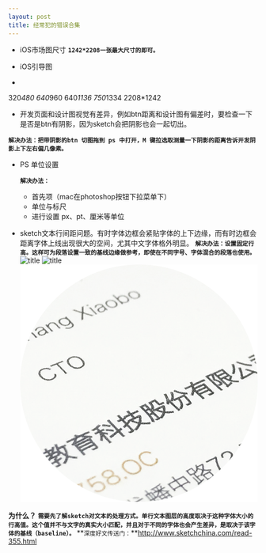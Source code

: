 ```yaml
---
layout: post
title: 经常犯的错误合集
---
```



 - iOS市场图尺寸
**`1242*2208一张最大尺寸的即可。`**

 - iOS引导图

*

  320*480 
  640*960 
  640*1136 
  750*1334 
  2208*1242
- 开发页面和设计图视觉有差异，例如btn距离和设计图有偏差时，要检查一下是否是btn有阴影，因为sketch会把阴影也会一起切出。

**`解决办法：把带阴影的btn 切图拖到 ps 中打开，M 键拉选取测量一下阴影的距离告诉开发阴影上下左右偏几像素。`**

- PS 单位设置

  **`解决办法：`**

  - 首先项（mac在photoshop按钮下拉菜单下）
  - 单位与标尺
  - 进行设置 px、pt、厘米等单位

- sketch文本行间距问题。有时字体边框会紧贴字体的上下边缘，而有时边框会距离字体上线出现很大的空间，尤其中文字体格外明显。
**`解决办法：设置固定行高。这样可为段落设置一致的基线边缘做参考，即使在不同字号、字体混合的段落也使用。`**
![title](https://leanote.com/api/file/getImage?fileId=58722fdaab6441236e016a3d)
![title](https://leanote.com/api/file/getImage?fileId=58723079ab6441209e017800)
![test](https://github.com/Walifetime/Walifetime.github.io/raw/master/images/WechatIMG10.png)

**为什么？**
**`需要先了解sketch对文本的处理方式。单行文本图层的高度取决于这种字体大小的行高值。这个值并不与文字的真实大小匹配，并且对于不同的字体也会产生差异，是取决于该字体的基线（baseline）。`**
**`深度好文传送门：`**http://www.sketchchina.com/read-355.html
